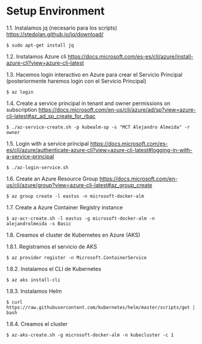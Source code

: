 # Setup Environment

1.1. Instalamos jq (necesario para los scripts) https://stedolan.github.io/jq/download/

    $ sudo apt-get install jq

1.2. Instalamos Azure cli https://docs.microsoft.com/es-es/cli/azure/install-azure-cli?view=azure-cli-latest

1.3. Hacemos login interactivo en Azure para crear el Servicio Principal (posteriormente haremos login con el Servicio Principal)

    $ az login

1.4. Create a service principal in tenant and owner permissions on subscription https://docs.microsoft.com/en-us/cli/azure/ad/sp?view=azure-cli-latest#az_ad_sp_create_for_rbac

    $ ./az-service-create.sh -p kubealm-sp -s "MCT Alejandro Almeida" -r owner

1.5. Login with a service principal https://docs.microsoft.com/es-es/cli/azure/authenticate-azure-cli?view=azure-cli-latest#logging-in-with-a-service-principal 

    $ ./az-login-service.sh

1.6. Create an Azure Resource Group https://docs.microsoft.com/en-us/cli/azure/group?view=azure-cli-latest#az_group_create 

    $ az group create -l eastus -n microsoft-docker-alm

1.7. Create a Azure Container Registry instance

    $ az-acr-create.sh -l eastus -g microsoft-docker-alm -n alejandrolmeida -s Basic

1.8. Creamos el cluster de Kubernetes en Azure (AKS)

1.8.1. Registramos el servicio de AKS

    $ az provider register -n Microsoft.ContainerService

1.8.2. Instalamos el CLI de Kubernetes

    $ az aks install-cli

1.8.3. Instalamos Helm

    $ curl https://raw.githubusercontent.com/kubernetes/helm/master/scripts/get | bash

1.8.4. Creamos el cluster

    $ az-aks-create.sh -g microsoft-docker-alm -n kubecluster -c 1